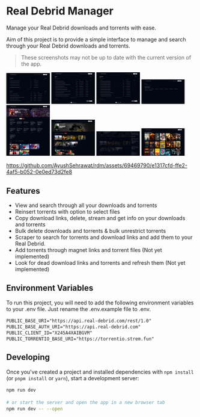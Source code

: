 # Real Debrid Manager

Manage your Real Debrid downloads and torrents with ease.

Aim of this project is to provide a simple interface to manage and search through your Real Debrid downloads and torrents.

> These screenshots may not be up to date with the current version of the app.

<img src="./assets/homepage.jpeg" width="23%"></img>
<img src="./assets/torrents.jpeg" width="23%"></img>
<img src="./assets/downloads.jpeg" width="23%"></img>
<img src="./assets/scraper.jpeg" width="23%"></img>
<img src="./assets/scraper-movie.jpeg" width="23%"></img>
<img src="./assets/scraper-series.jpeg" width="23%"></img>
<img src="./assets/scraper-series-torrent.jpeg" width="23%"></img>
<img src="./assets/scraper-list.jpeg" width="23%"></img>

https://github.com/AyushSehrawat/rdm/assets/69469790/e1317cfd-ffe2-4af5-b052-0e0ed73d2fe8

## Features

- View and search through all your downloads and torrents
- Reinsert torrents with option to select files
- Copy download links, delete, stream and get info on your downloads and torrents
- Bulk delete downloads and torrents & bulk unrestrict torrents
- Scraper to search for torrents and download links and add them to your Real Debrid.
- Add torrents through magnet links and torrent files (Not yet implemented)
- Look for dead download links and torrents and refresh them (Not yet implemented)

## Environment Variables

To run this project, you will need to add the following environment variables to your .env file. Just rename the .env.example file to .env.

```
PUBLIC_BASE_URI="https://api.real-debrid.com/rest/1.0"
PUBLIC_BASE_AUTH_URI="https://api.real-debrid.com"
PUBLIC_CLIENT_ID="X245A4XAIBGVM"
PUBLIC_TORRENTIO_BASE_URI="https://torrentio.strem.fun"
```

## Developing

Once you've created a project and installed dependencies with `npm install` (or `pnpm install` or `yarn`), start a development server:

```bash
npm run dev

# or start the server and open the app in a new browser tab
npm run dev -- --open
```
